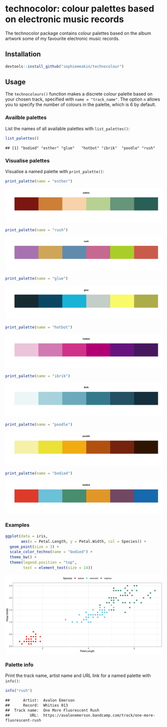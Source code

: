 # technocolor: colour palettes based on electronic music records

The technocolor package contains colour palettes based on the album
artwork some of my favourite electronic music records.

## Installation

``` r
devtools::install_github("sophiemeakin/technocolour")
```

## Usage

The `technocolours()` function makes a discrete colour palette based on
your chosen track, specified with `name = "track_name"`. The option `n`
allows you to specify the number of colours in the palette, which is 6
by default.

### Availble palettes

List the names of all available palettes with `list_palettes()`:

``` r
list_palettes()
```

    ## [1] "bodied" "esther" "glue"   "hotbot" "ibrik"  "poodle" "rush"

### Visualise palettes

Visualise a named palette with `print_palette()`:

``` r
print_palette(name = "esther")
```

![](man/figures/vis_palettes-1.png)

``` r
print_palette(name = "rush")
```

![](man/figures/vis_palettes-2.png)

``` r
print_palette(name = "glue")
```

![](man/figures/vis_palettes-3.png)

``` r
print_palette(name = "hotbot")
```

![](man/figures/vis_palettes-4.png)

``` r
print_palette(name = "ibrik")
```

![](man/figures/vis_palettes-5.png)

``` r
print_palette(name = "poodle")
```

![](man/figures/vis_palettes-6.png)

``` r
print_palette(name = "bodied")
```

![](man/figures/vis_palettes-7.png)

### Examples

``` r
ggplot(data = iris,
       aes(x = Petal.Length, y = Petal.Width, col = Species)) +
  geom_point(size = 3) +
  scale_color_techno(name = "bodied") +
  theme_bw() +
  theme(legend.position = "top",
        text = element_text(size = 14))
```

![](man/figures/example1-1.png)

### Palette info

Print the track name, artist name and URL link for a named palette with
`info()`:

``` r
info("rush")
```

    ##      Artist:  Avalon Emerson 
    ##      Record:  Whities 013 
    ##  Track name:  One More Fluorescent Rush 
    ##         URL:  https://avalonemerson.bandcamp.com/track/one-more-fluorescent-rush
